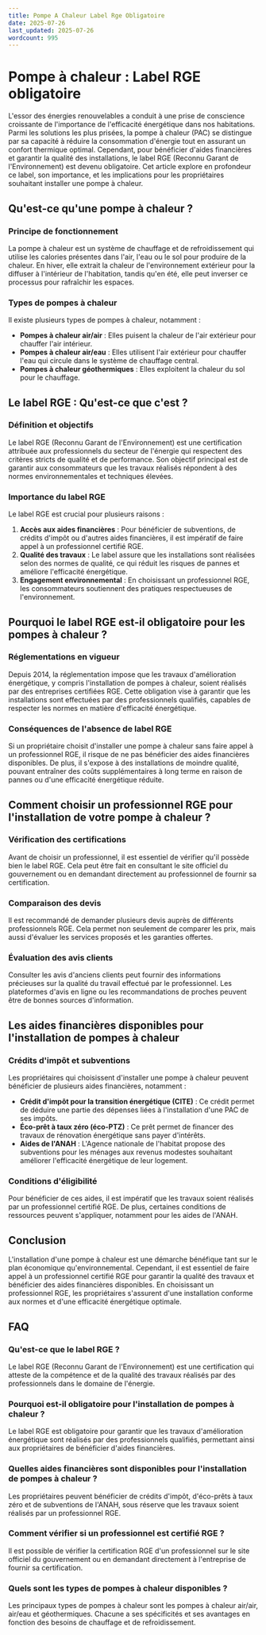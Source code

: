 ```yaml
---
title: Pompe A Chaleur Label Rge Obligatoire
date: 2025-07-26
last_updated: 2025-07-26
wordcount: 995
---
```


# Pompe à chaleur : Label RGE obligatoire

L'essor des énergies renouvelables a conduit à une prise de conscience croissante de l'importance de l'efficacité énergétique dans nos habitations. Parmi les solutions les plus prisées, la pompe à chaleur (PAC) se distingue par sa capacité à réduire la consommation d'énergie tout en assurant un confort thermique optimal. Cependant, pour bénéficier d'aides financières et garantir la qualité des installations, le label RGE (Reconnu Garant de l'Environnement) est devenu obligatoire. Cet article explore en profondeur ce label, son importance, et les implications pour les propriétaires souhaitant installer une pompe à chaleur.

## Qu'est-ce qu'une pompe à chaleur ?

### Principe de fonctionnement

La pompe à chaleur est un système de chauffage et de refroidissement qui utilise les calories présentes dans l'air, l'eau ou le sol pour produire de la chaleur. En hiver, elle extrait la chaleur de l'environnement extérieur pour la diffuser à l'intérieur de l'habitation, tandis qu'en été, elle peut inverser ce processus pour rafraîchir les espaces.

### Types de pompes à chaleur

Il existe plusieurs types de pompes à chaleur, notamment :

- **Pompes à chaleur air/air** : Elles puisent la chaleur de l'air extérieur pour chauffer l'air intérieur.
- **Pompes à chaleur air/eau** : Elles utilisent l'air extérieur pour chauffer l'eau qui circule dans le système de chauffage central.
- **Pompes à chaleur géothermiques** : Elles exploitent la chaleur du sol pour le chauffage.

## Le label RGE : Qu'est-ce que c'est ?

### Définition et objectifs

Le label RGE (Reconnu Garant de l'Environnement) est une certification attribuée aux professionnels du secteur de l'énergie qui respectent des critères stricts de qualité et de performance. Son objectif principal est de garantir aux consommateurs que les travaux réalisés répondent à des normes environnementales et techniques élevées.

### Importance du label RGE

Le label RGE est crucial pour plusieurs raisons :

1. **Accès aux aides financières** : Pour bénéficier de subventions, de crédits d'impôt ou d'autres aides financières, il est impératif de faire appel à un professionnel certifié RGE.
2. **Qualité des travaux** : Le label assure que les installations sont réalisées selon des normes de qualité, ce qui réduit les risques de pannes et améliore l'efficacité énergétique.
3. **Engagement environnemental** : En choisissant un professionnel RGE, les consommateurs soutiennent des pratiques respectueuses de l'environnement.

## Pourquoi le label RGE est-il obligatoire pour les pompes à chaleur ?

### Réglementations en vigueur

Depuis 2014, la réglementation impose que les travaux d'amélioration énergétique, y compris l'installation de pompes à chaleur, soient réalisés par des entreprises certifiées RGE. Cette obligation vise à garantir que les installations sont effectuées par des professionnels qualifiés, capables de respecter les normes en matière d'efficacité énergétique.

### Conséquences de l'absence de label RGE

Si un propriétaire choisit d'installer une pompe à chaleur sans faire appel à un professionnel RGE, il risque de ne pas bénéficier des aides financières disponibles. De plus, il s'expose à des installations de moindre qualité, pouvant entraîner des coûts supplémentaires à long terme en raison de pannes ou d'une efficacité énergétique réduite.

## Comment choisir un professionnel RGE pour l'installation de votre pompe à chaleur ?

### Vérification des certifications

Avant de choisir un professionnel, il est essentiel de vérifier qu'il possède bien le label RGE. Cela peut être fait en consultant le site officiel du gouvernement ou en demandant directement au professionnel de fournir sa certification.

### Comparaison des devis

Il est recommandé de demander plusieurs devis auprès de différents professionnels RGE. Cela permet non seulement de comparer les prix, mais aussi d'évaluer les services proposés et les garanties offertes.

### Évaluation des avis clients

Consulter les avis d'anciens clients peut fournir des informations précieuses sur la qualité du travail effectué par le professionnel. Les plateformes d'avis en ligne ou les recommandations de proches peuvent être de bonnes sources d'information.

## Les aides financières disponibles pour l'installation de pompes à chaleur

### Crédits d'impôt et subventions

Les propriétaires qui choisissent d'installer une pompe à chaleur peuvent bénéficier de plusieurs aides financières, notamment :

- **Crédit d'impôt pour la transition énergétique (CITE)** : Ce crédit permet de déduire une partie des dépenses liées à l'installation d'une PAC de ses impôts.
- **Éco-prêt à taux zéro (éco-PTZ)** : Ce prêt permet de financer des travaux de rénovation énergétique sans payer d'intérêts.
- **Aides de l'ANAH** : L'Agence nationale de l'habitat propose des subventions pour les ménages aux revenus modestes souhaitant améliorer l'efficacité énergétique de leur logement.

### Conditions d'éligibilité

Pour bénéficier de ces aides, il est impératif que les travaux soient réalisés par un professionnel certifié RGE. De plus, certaines conditions de ressources peuvent s'appliquer, notamment pour les aides de l'ANAH.

## Conclusion

L'installation d'une pompe à chaleur est une démarche bénéfique tant sur le plan économique qu'environnemental. Cependant, il est essentiel de faire appel à un professionnel certifié RGE pour garantir la qualité des travaux et bénéficier des aides financières disponibles. En choisissant un professionnel RGE, les propriétaires s'assurent d'une installation conforme aux normes et d'une efficacité énergétique optimale.

## FAQ

### Qu'est-ce que le label RGE ?

Le label RGE (Reconnu Garant de l'Environnement) est une certification qui atteste de la compétence et de la qualité des travaux réalisés par des professionnels dans le domaine de l'énergie.

### Pourquoi est-il obligatoire pour l'installation de pompes à chaleur ?

Le label RGE est obligatoire pour garantir que les travaux d'amélioration énergétique sont réalisés par des professionnels qualifiés, permettant ainsi aux propriétaires de bénéficier d'aides financières.

### Quelles aides financières sont disponibles pour l'installation de pompes à chaleur ?

Les propriétaires peuvent bénéficier de crédits d'impôt, d'éco-prêts à taux zéro et de subventions de l'ANAH, sous réserve que les travaux soient réalisés par un professionnel RGE.

### Comment vérifier si un professionnel est certifié RGE ?

Il est possible de vérifier la certification RGE d'un professionnel sur le site officiel du gouvernement ou en demandant directement à l'entreprise de fournir sa certification.

### Quels sont les types de pompes à chaleur disponibles ?

Les principaux types de pompes à chaleur sont les pompes à chaleur air/air, air/eau et géothermiques. Chacune a ses spécificités et ses avantages en fonction des besoins de chauffage et de refroidissement.